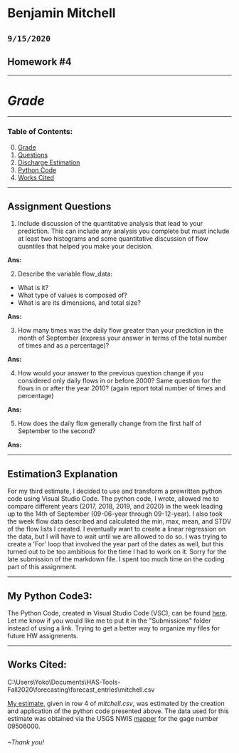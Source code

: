 # Benjamin Mitchell
## `9/15/2020`
## Homework #4

___
<a name="grd"></a>
# ***Grade***



___
### Table of Contents:
0. [ Grade](#grd)
1. [ Questions](#qns)
2. [ Discharge Estimation](#est)
3. [ Python Code](#cod)
4. [ Works Cited](#cit)

___
<a name="qns"></a>
## Assignment Questions

1. Include discussion of the quantitative analysis that lead to your prediction. This can include any analysis you complete but must include at least two histograms and some quantitative discussion of flow quantiles that helped you make your decision.

**Ans:**
`
`

2. Describe the variable flow_data:
- What is it?
- What type of values is composed of?
- What is are its dimensions, and total size?

**Ans:**
`
`

3. How many times was the daily flow greater than your prediction in the month of September (express your answer in terms of the total number of times and as a percentage)?

**Ans:**
`
`

4. How would your answer to the previous question change if you considered only daily flows in or before 2000? Same question for the flows in or after the year 2010? (again report total number of times and percentage)

**Ans:**
`
`

5. How does the daily flow generally change from the first half of September to the second?

**Ans:**
`
`

___
<a name="est"></a>
## Estimation3 Explanation

For my third estimate, I decided to use and transform a prewritten python code using Visual Studio Code.  The python code, I wrote, allowed me to compare different years (2017, 2018, 2019, and 2020) in the week leading up to the 14th of September (09-06-year through 09-12-year).  I also took the week flow data described and calculated the min, max, mean, and STDV of the flow lists I created.  I eventually want to create a linear regression on the data, but I will have to wait until we are allowed to do so.  I was trying to create a 'For' loop that involved the year part of the dates as well, but this turned out to be too ambitious for the time I had to work on it.  Sorry for the late submission of the markdown file.  I spent too much time on the coding part of this assignment.

___
<a name="cod"></a>
## My Python Code3:

The Python Code, created in Visual Studio Code (VSC), can be found [here](../assignment_4/week4_lists_starter_BM.py).  Let me know if you would like me to put it in the "Submissions" folder instead of using a link.  Trying to get a better way to organize my files for future HW assignments.

___
<a name="cit"></a>
## Works Cited:
C:\Users\Yoko\Documents\HAS-Tools-Fall2020\forecasting\forecast_entries\mitchell.csv

[My estimate,](/../README.md) given in row 4 of *mitchell.csv*, was estimated by the creation and application of the python code presented above.  The data used for this estimate was obtained via the USGS NWIS [mapper](https://maps.waterdata.usgs.gov/mapper/) for the gage number 09506000.
###### ~Thank you!
